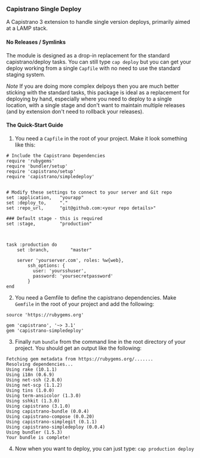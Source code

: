 ### Capistrano Single Deploy

A Capistrano 3 extension to handle single version deploys, primarily aimed at a LAMP stack.

#### No Releases / Symlinks

The module is designed as a drop-in replacement for the standard capistrano/deploy tasks. You can still type `cap deploy` but you can get your deploy working from a single `Capfile` with no need to use the standard staging system.

*Note* If you are doing more complex delpoys then you are much better sticking with the standard tasks, this package is ideal as a replacement for deploying by hand, especially where you need to deploy to a single location, with a single stage and don't want to maintain multiple releases (and by extension don't need to rollback your releases).


#### The Quick-Start Guide

1. You need a `Capfile` in the root of your project. Make it look something like this:

```
# Include the Capistrano Dependencies
require 'rubygems'
require 'bundler/setup'
require 'capistrano/setup'
require 'capistrano/simpledeploy'


# Modify these settings to connect to your server and Git repo
set :application,   "yourapp"
set :deploy_to,     "."
set :repo_url,      "git@github.com:<your repo details>"

### Default stage - this is required
set :stage,         "production"



task :production do
    set :branch,        "master"

    server 'yourserver.com', roles: %w{web},
        ssh_options: {
          user: 'yoursshuser',
          password: 'yoursecretpassword'
        }
end
```

2. You need a Gemfile to define the capistrano dependencies. Make `Gemfile` in the root of your project and add the following:

```
source 'https://rubygems.org'

gem 'capistrano', '~> 3.1'
gem 'capistrano-simpledeploy'
```

3. Finally run `bundle` from the command line in the root directory of your project. You should get an output like the following:

```
Fetching gem metadata from https://rubygems.org/.......
Resolving dependencies...
Using rake (10.1.1)
Using i18n (0.6.9)
Using net-ssh (2.8.0)
Using net-scp (1.1.2)
Using tins (1.0.0)
Using term-ansicolor (1.3.0)
Using sshkit (1.3.0)
Using capistrano (3.1.0)
Using capistrano-bundle (0.0.4)
Using capistrano-compose (0.0.20)
Using capistrano-simplegit (0.1.1)
Using capistrano-simpledeploy (0.0.4)
Using bundler (1.5.3)
Your bundle is complete!
```

4. Now when you want to deploy, you can just type: `cap production deploy`



